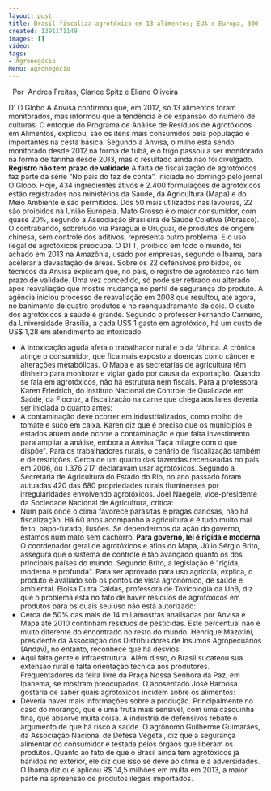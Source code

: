 ```yaml
---
layout: post
title: Brasil fiscaliza agrotóxico em 13 alimentos; EUA e Europa, 300
created: 1391171149
images: []
video: 
tags:
- Agronegócio
Menu: Agronegócio
---
```



 
Por  Andrea Freitas, Clarice Spitz e Eliane Oliveira

D’ O Globo
A Anvisa confirmou que, em 2012, só 13 alimentos foram monitorados, mas informou que a tendência é de expansão do número de culturas. O enfoque do Programa de Análise de Resíduos de Agrotóxicos em Alimentos, explicou, são os itens mais consumidos pela população e importantes na cesta básica.
Segundo a Anvisa, o milho está sendo monitorado desde 2012 na forma de fubá, e o trigo passou a ser monitorado na forma de farinha desde 2013, mas o resultado ainda não foi divulgado.
**Registro não tem prazo de validade**
A falta de fiscalização de agrotóxicos faz parte da série “No país do faz de conta”, iniciada no domingo pelo jornal O Globo. Hoje, 434 ingredientes ativos e 2.400 formulações de agrotóxicos estão registrados nos ministérios da Saúde, da Agricultura (Mapa) e do Meio Ambiente e são permitidos.
Dos 50 mais utilizados nas lavouras, 22 são proibidos na União Europeia. Mato Grosso é o maior consumidor, com quase 20%, segundo a Associação Brasileira de Saúde Coletiva (Abrasco).
O contrabando, sobretudo via Paraguai e Uruguai, de produtos de origem chinesa, sem controle dos aditivos, representa outro problema. E o uso ilegal de agrotóxicos preocupa. O DTT, proibido em todo o mundo, foi achado em 2013 na Amazônia, usado por empresas, segundo o Ibama, para acelerar a devastação de áreas.
Sobre os 22 defensivos proibidos, os técnicos da Anvisa explicam que, no país, o registro de agrotóxico não tem prazo de validade. Uma vez concedido, só pode ser retirado ou alterado após reavaliação que mostre mudança no perfil de segurança do produto. A agência iniciou processo de reavaliação em 2008 que resultou, até agora, no banimento de quatro produtos e no reenquadramento de dois.
O custo dos agrotóxicos à saúde é grande. Segundo o professor Fernando Carneiro, da Universidade Brasília, a cada US$ 1 gasto em agrotóxico, há um custo de US$ 1,28 em atendimento ao intoxicado.
- A intoxicação aguda afeta o trabalhador rural e o da fábrica. A crônica atinge o consumidor, que fica mais exposto a doenças como câncer e alterações metabólicas. O Mapa e as secretarias de agricultura têm dinheiro para monitorar e vigiar gado por causa da exportação. Quando se fala em agrotóxicos, não há estrutura nem fiscais.
Para a professora Karen Friedrich, do Instituto Nacional de Controle de Qualidade em Saúde, da Fiocruz, a fiscalização na carne que chega aos lares deveria ser iniciada o quanto antes:
- A contaminação deve ocorrer em industrializados, como molho de tomate e suco em caixa.
Karen diz que é preciso que os municípios e estados atuem onde ocorre a contaminação e que falta investimento para ampliar a análise, embora a Anvisa “faça milagre com o que dispõe".
Para os trabalhadores rurais, o cenário de fiscalização também é de restrições. Cerca de um quarto das fazendas recenseadas no país em 2006, ou 1.376.217, declaravam usar agrotóxicos.
Segundo a Secretaria de Agricultura do Estado do Rio, no ano passado foram autuadas 420 das 680 propriedades rurais fluminenses por irregularidades envolvendo agrotóxicos. Joel Naegele, vice-presidente da Sociedade Nacional de Agricultura, critica:
- Num país onde o clima favorece parasitas e pragas danosas, não há fiscalização. Há 60 anos acompanho a agricultura e é tudo muito mal feito, papo-furado, ilusões. Se dependermos da ação do governo, estamos num mato sem cachorro.
**Para governo, lei é rígida e moderna**
O coordenador geral de agrotóxicos e afins do Mapa, Júlio Sérgio Brito, assegura que o sistema de controle é tão avançado quanto os dos principais países do mundo. Segundo Brito, a legislação é "rígida, moderna e profunda". Para ser aprovado para uso agrícola, explica, o produto é avaliado sob os pontos de vista agronômico, de saúde e ambiental.
Eloisa Dutra Caldas, professora de Toxicologia da UnB, diz que o problema está no fato de haver resíduos de agrotóxicos em produtos para os quais seu uso não está autorizado:
- Cerca de 50% das mais de 14 mil amostras analisadas por Anvisa e Mapa até 2010 continham resíduos de pesticidas. Este percentual não é muito diferente do encontrado no resto do mundo.
Henrique Mazotini, presidente da Associação dos Distribuidores de Insumos Agropecuários (Andav), no entanto, reconhece que há desvios:
- Aqui falta gente e infraestrutura. Além disso, o Brasil sucateou sua extensão rural e falta orientação técnica aos produtores.
Frequentadores da feira livre da Praça Nossa Senhora da Paz, em Ipanema, se mostram preocupados. O aposentado José Barbosa gostaria de saber quais agrotóxicos incidem sobre os alimentos:
- Deveria haver mais informações sobre a produção. Principalmente no caso do morango, que é uma fruta mais sensível, com uma casquinha fina, que absorve muita coisa.
A indústria de defensivos rebate o argumento de que há risco à saúde. O agrônomo Guilherme Guimarães, da Associação Nacional de Defesa Vegetal, diz que a segurança alimentar do consumidor é testada pelos órgãos que liberam os produtos.
Quanto ao fato de que o Brasil ainda tem agrotóxicos já banidos no exterior, ele diz que isso se deve ao clima e a adversidades.
O Ibama diz que aplicou R$ 14,5 milhões em multa em 2013, a maior parte na apreensão de produtos ilegais importados.
 
